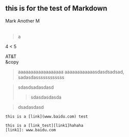 ## this is for the test of Markdown

<table>
	<tr>
	Mark
	</tr>
	<tr>
	Another M
	</tr>
</table>

 > a

4 < 5

AT&T  
&copy

> aaaaaaaaaaaaaaaaaa
aaaaaaaaaaaasdasdsadsad,  
sadasdassssssssssss

>sdasdsadasdasd
>> sdasdasdasda

>	dsadasdasd

	this is a [link](www.baidu.com) test
	
	this is a [link_test][link1]hahaha
	[link1]: www.baidu.com

